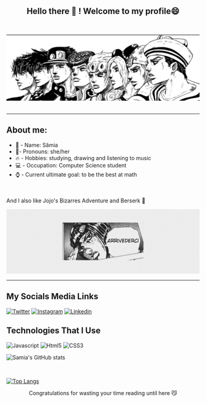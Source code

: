 

<h2 align='center'><font>Hello there 👋 ! Welcome to my profile😄</font></h3>
<br>

![jojo header](images/jojo-header.jpg)
<br>
<br>
<hr>

## About me:
<ul>
    <li> 🌱 - Name: Sâmia </li>
    <li>🧸- Pronouns: she/her</li>
    <li>🔥 - Hobbies: studying, drawing and listening to music</li>
    <li>💻 - Occupation: Computer Science student</li>
    <li>⌚ - Current ultimate goal: to be the best at math</li>
</ul>
<br>

And I also like Jojo's Bizarres Adventure and Berserk 👻

![bruno header](images/bruno-header.jpg)

<hr>

## My Socials Media Links 

[![Twitter](https://img.shields.io/badge/Twitter-1DA1F2?style=for-the-badge&logo=twitter&logoColor=white)](https://twitter.com/samxzhk?s=20&t=YrZX040NoUoRDptGWibtNg)
[![Instagram](https://img.shields.io/badge/Instagram-E4405F?style=for-the-badge&logo=instagram&logoColor=white)](https://www.instagram.com/samxzhk/)
[![Linkedin](https://img.shields.io/badge/LinkedIn-0077B5?style=for-the-badge&logo=linkedin&logoColor=white)](https://www.linkedin.com/in/samia-cunha-b71a86225)

## Technologies That I Use

![Javascript](https://img.shields.io/badge/JavaScript-F7DF1E?style=for-the-badge&logo=javascript&logoColor=black)
![Html5](https://img.shields.io/badge/HTML5-E34F26?style=for-the-badge&logo=html5&logoColor=white)
![CSS3](https://img.shields.io/badge/CSS3-1572B6?style=for-the-badge&logo=css3&logoColor=white)

![Samia's GitHub stats](https://github-readme-stats.vercel.app/api?username=samxzhk&show_icons=true&theme=radical)

<br>

[![Top Langs](https://github-readme-stats.vercel.app/api/top-langs/?username=samxzhk&layout=compact)](https://github.com/anuraghazra/github-readme-stats)

<p align='center'> Congratulations for wasting your time reading until here 😼</p>
